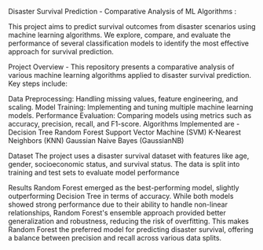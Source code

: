 Disaster Survival Prediction - Comparative Analysis of ML Algorithms :

This project aims to predict survival outcomes from disaster scenarios using machine learning algorithms. We explore, compare, and evaluate the performance of several classification models to identify the most effective approach for survival prediction.

Project Overview - 
This repository presents a comparative analysis of various machine learning algorithms applied to disaster survival prediction. Key steps include:

Data Preprocessing: Handling missing values, feature engineering, and scaling.
Model Training: Implementing and tuning multiple machine learning models.
Performance Evaluation: Comparing models using metrics such as accuracy, precision, recall, and F1-score.
Algorithms Implemented are - 
Decision Tree
Random Forest
Support Vector Machine (SVM)
K-Nearest Neighbors (KNN)
Gaussian Naive Bayes (GaussianNB)

Dataset
The project uses a disaster survival dataset with features like age, gender, socioeconomic status, and survival status. The data is split into training and test sets to evaluate model performance

Results 
Random Forest emerged as the best-performing model, slightly outperforming Decision Tree in terms of accuracy. While both models showed strong performance due to their ability to handle non-linear relationships, Random Forest's ensemble approach provided better generalization and robustness, reducing the risk of overfitting. This makes Random Forest the preferred model for predicting disaster survival, offering a balance between precision and recall across various data splits. 
